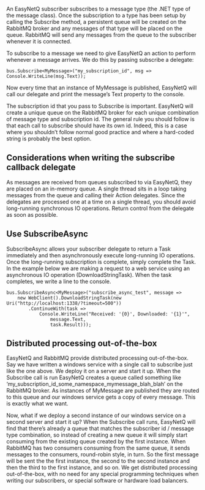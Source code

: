 An EasyNetQ subscriber subscribes to a message type (the .NET type of the message class). Once the subscription to a type has been setup by calling the Subscribe method, a persistent queue will be created on the RabbitMQ broker and any messages of that type will be placed on the queue. RabbitMQ will send any messages from the queue to the subscriber whenever it is connected.

To subscribe to a message we need to give EasyNetQ an action to perform whenever a message arrives. We do this by passing subscribe a delegate:

    bus.Subscribe<MyMessage>("my_subscription_id", msg => Console.WriteLine(msg.Text));

Now every time that an instance of MyMessage is published, EasyNetQ will call our delegate and print the message’s Text property to the console.

The subscription id that you pass to Subscribe is important. EasyNetQ will create a unique queue on the RabbitMQ broker for each unique combination of message type and subscription id. The general rule you should follow is that each call to subscribe should have its own id. Indeed, this is a case where you shouldn’t follow normal good practice and where a hard-coded string is probably the best option.

## Considerations when writing the subscribe callback delegate

As messages are received from queues subscribed to via EasyNetQ, they are placed on an in-memory queue. A single thread sits in a loop taking messages from the queue and calling their Action<TMessage> delegates. Since the delegates are processed one at a time on a single thread, you should avoid long-running synchronous IO operations. Return control from the delegate as soon as possible.

## Use SubscribeAsync

SubscribeAsync allows your subscriber delegate to return a Task immediately and then asynchronously execute long-running IO operations. Once the long-running subscription is complete, simply complete the Task. In the example below we are making a request to a web service using an asynchronous IO operation (DownloadStringTask). When the task completes, we write a line to the console.

    bus.SubscribeAsync<MyMessage>("subscribe_async_test", message => 
        new WebClient().DownloadStringTask(new Uri("http://localhost:1338/?timeout=500"))
            .ContinueWith(task => 
                Console.WriteLine("Received: '{0}', Downloaded: '{1}'", 
                    message.Text, 
                    task.Result)));

## Distributed processing out-of-the-box

EasyNetQ and RabbitMQ provide distributed processing out-of-the-box. Say we have written a windows service with a single call to subscribe just like the one above. We deploy it on a server and start it up. When the Subscribe call is run EasyNetQ creates a queue called something like ‘my_subscription_id_some_namespace_mymessage_blah_blah’ on the RabbitMQ broker. As instances of MyMessage are published they are routed to this queue and our windows service gets a copy of every message. This is exactly what we want.

Now, what if we deploy a second instance of our windows service on a second server and start it up? When the Subscribe call runs, EasyNetQ will find that there’s already a queue that matches the subscriber id / message type combination, so instead of creating a new queue it will simply start consuming from the existing queue created by the first instance. When RabbitMQ has two consumers consuming from the same queue, it sends messages to the consumers, round-robin style, in turn. So the first message will be sent the the first instance, the second to the second instance and then the third to the first instance, and so on. We get distributed processing out-of-the-box, with no need for any special programming techniques when writing our subscribers, or special software or hardware load balancers.